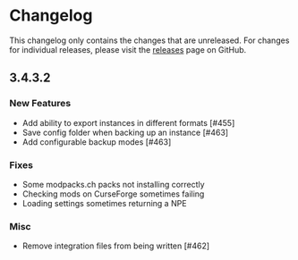 # Changelog

This changelog only contains the changes that are unreleased. For changes for individual releases, please visit the
[releases](https://github.com/ATLauncher/ATLauncher/releases) page on GitHub.

## 3.4.3.2

### New Features
- Add ability to export instances in different formats [#455]
- Save config folder when backing up an instance [#463]
- Add configurable backup modes [#463]

### Fixes
- Some modpacks.ch packs not installing correctly
- Checking mods on CurseForge sometimes failing
- Loading settings sometimes returning a NPE

### Misc
- Remove integration files from being written [#462]
